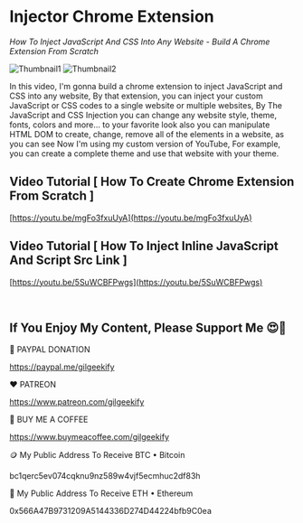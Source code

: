 # Injector Chrome Extension

_How To Inject JavaScript And CSS Into Any Website - Build A Chrome Extension From Scratch_

![Thumbnail1](https://raw.githubusercontent.com/saeedkohansal/Injector-Extension/main/How%20To%20Inject%20JavaScript%20And%20CSS%20To%20Any%20Website.png "Thumbnail 1")
![Thumbnail2](https://raw.githubusercontent.com/saeedkohansal/Injector-Extension/main/Injector%20Extension/Enhanced%20Version/YouTube-Thumbnail.png "Thumbnail 2")

In this video, I'm gonna build a chrome extension to inject JavaScript and CSS into any website, By that extension, you can inject your custom JavaScript or CSS codes to a single website or multiple websites, By The JavaScript and CSS Injection you can change any website style, theme, fonts, colors and more... to your favorite look also you can manipulate HTML DOM to create, change, remove all of the elements in a website, as you can see Now I'm using my custom version of YouTube, For example, you can create a complete theme and use that website with your theme.

## Video Tutorial [ How To Create Chrome Extension From Scratch ]
[https://youtu.be/mgFo3fxuUyA](https://youtu.be/mgFo3fxuUyA)

## Video Tutorial [ How To Inject Inline JavaScript And Script Src Link ]
[https://youtu.be/5SuWCBFPwgs](https://youtu.be/5SuWCBFPwgs)

 

## If You Enjoy My Content, Please Support Me 😍🙏

💙 PAYPAL DONATION

https://paypal.me/gilgeekify

❤️ PATREON

https://www.patreon.com/gilgeekify

💛 BUY ME A COFFEE

https://www.buymeacoffee.com/gilgeekify

🪙 My Public Address To Receive BTC • Bitcoin

bc1qerc5ev074cqknu9nz589w4vjf5ecmhuc2df83h

🥈 My Public Address To Receive ETH • Ethereum

0x566A47B9731209A5144336D274D44224bfb9C0ea

